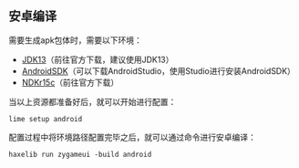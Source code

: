 ## 安卓编译

需要生成apk包体时，需要以下环境：

- [JDK13](https://jdk.java.net/java-se-ri/13)（前往官方下载，建议使用JDK13）
- [AndroidSDK](https://developer.android.google.cn/studio/)（可以下载AndroidStudio，使用Studio进行安装AndroidSDK）
- [NDKr15c](https://developer.android.google.cn/ndk/downloads/revision_history)（前往官方下载）

当以上资源都准备好后，就可以开始进行配置：

```shell
lime setup android
```

配置过程中将环境路径配置完毕之后，就可以通过命令进行安卓编译：

```shell
haxelib run zygameui -build android
```




